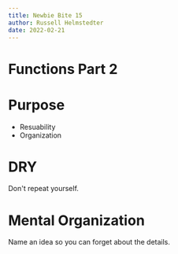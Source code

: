 ```yaml
--- 
title: Newbie Bite 15
author: Russell Helmstedter
date: 2022-02-21
--- 
```


# Functions Part 2

# Purpose

+ Resuability
+ Organization

# DRY

Don't repeat yourself.

# Mental Organization

Name an idea so you can forget about the details.
